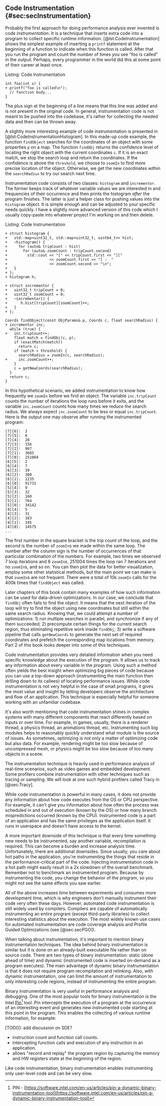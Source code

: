 

## Code Instrumentation {#sec:secInstrumentation}

Probably the first approach for doing performance analysis ever invented is code *instrumentation*. It is a technique that inserts extra code into a program to collect specific runtime information. [@lst:CodeInstrumentation] shows the simplest example of inserting a `printf` statement at the beginning of a function to indicate when this function is called. After that you run the program and count the number of times you see "foo is called" in the output. Perhaps, every programmer in the world did this at some point of their career at least once.

Listing: Code Instrumentation

~~~~ {#lst:CodeInstrumentation .cpp}
int foo(int x) {
+ printf("foo is called\n");
  // function body...
}
~~~~~~~~~~~~~~~~~~~~~~~~~~~~~~~~~~~~~~~~~~~~~~~~~

The plus sign at the beginning of a line means that this line was added and is not present in the original code. In general, instrumentation code is not meant to be pushed into the codebase, it's rather for collecting the needed data and then can be thrown away.

A slightly more interesting example of code instrumentation is presented in [@lst:CodeInstrumentationHistogram]. In this made-up code example, the function `findObject` searches for the coordinates of an object with some properties `p` on a map. The function `findObj` returns the confidence level of locating the right object with the current coordinates `c`. If it is an exact match, we stop the search loop and return the coordinates. If the confidence is above the `threshold`, we choose to `zoomIn` to find more precise location of the object. Otherwise, we get the new coordinates within the `searchRadius` to try our search next time.

Instrumentation code consists of two classes: `histogram` and `incrementor`. The former keeps track of whatever variable values we are interested in and frequencies of their occurrence and then prints the histogram *after* the program finishes. The latter is just a helper class for pushing values into the `histogram` object. It is simple enough and can be adjusted to your specific needs quickly. I have a slightly more advanced version of this code which I usually copy-paste into whatever project I'm working on and then delete.

Listing: Code Instrumentation

~~~~ {#lst:CodeInstrumentationHistogram .cpp}
+ struct histogram {
+   std::map<uint32_t, std::map<uint32_t, uint64_t>> hist;
+   ~histogram() {
+     for (auto& tripCount : hist)
+       for (auto& zoomCount : tripCount.second)
+         std::cout << "[" << tripCount.first << "][" 
+                   << zoomCount.first << "] :  " 
+                   << zoomCount.second << "\n";
+   }
+ };
+ histogram h;

+ struct incrementor {
+   uint32_t tripCount = 0;
+   uint32_t zoomCount = 0;
+   ~incrementor() {
+ 	   h.hist[tripCount][zoomCount]++;
+   }
+ };

Coords findObject(const ObjParams& p, Coords c, float searchRadius) {
+ incrementor inc;
  while (true) {
+   inc.tripCount++;  
    float match = findObj(c, p);
    if (exactMatch(match))
      return c;   
    if (match > threshold) {
      searchRadius = zoomIn(c, searchRadius);
+     inc.zoomCount++;
    }
    c = getNewCoords(searchRadius);
  }
  return c;
}
~~~~~~~~~~~~~~~~~~~~~~~~~~~~~~~~~~~~~~~~~~~~~~~~~

In this hypothetical scenario, we added instrumentation to know how frequently we `zoomIn` before we find an object. The variable `inc.tripCount` counts the number of iterations the loop runs before it exits, and the variable `inc.zoomCount` counts how many times we reduce the search radius. We always expect `inc.zoomCount` to be less or equal `inc.tripCount`. Here is the output one may observe after running the instrumented program:

```
[7][6]:  2
[7][5]:  6
[7][4]:  20
[7][3]:  156
[7][2]:  967
[7][1]:  3685
[7][0]:  251004
[6][5]:  2
[6][4]:  7
[6][3]:  39
[6][2]:  300
[6][1]:  1235
[6][0]:  91731
[5][4]:  9
[5][3]:  32
[5][2]:  160
[5][1]:  764
[5][0]:  34142
[4][4]:  5
[4][3]:  31
[4][2]:  103
[4][1]:  195
[4][0]:  14575
...
```

The first number in the square bracket is the trip count of the loop, and the second is the number of `zoomIn`s we made within the same loop. The number after the column sign is the number of occurrences of that particular combination of the numbers. For example, two times we observed 7 loop iterations and 6 `zoomIn`s, 251004 times the loop ran 7 iterations and no `zoomIn`s, and so on. You can then plot the data for better visualization, employ some other statistical methods, but the main point we can make is that `zoomIn`s are not frequent. There were a total of 10k `zoomIn` calls for the 400k times that `findObject` was called. 

Later chapters of this book contain many examples of how such information can be used for data-driven optimizations. In our case, we conclude that `findObj` often fails to find the object. It means that the next iteration of the loop will try to find the object using new coordinates but still within the same search radius. Knowing that, we could attempt a number of optimizations: 1) run multiple searches in parallel, and synchronize if any of them succeeded; 2) precompute certain things for the current search region, thus eliminating repetitive work inside `findObj`; 3) write a software pipeline that calls `getNewCoords` to generate the next set of required coordinates and prefetch the corresponding map locations from memory. Part 2 of this book looks deeper into some of this techniques.

Code instrumentation provides very detailed information when you need specific knowledge about the execution of the program. It allows us to track any information about every variable in the program. Using such a method often yields the best insight when optimizing big pieces of code because you can use a top-down approach (instrumenting the main function then drilling down to its callees) of locating performance issues. While code instrumentation is not very helpful in the case of small programs, it gives the most value and insight by letting developers observe the architecture and flow of an application. This technique is especially helpful for someone working with an unfamiliar codebase.

It's also worth mentioning that code instrumentation shines in complex systems with many different components that react differently based on inputs or over time. For example, in games, usually, there is a renderer thread, a physics thread, an animations thread, etc. Instrumenting such big modules helps to reasonably quickly understand what module is the source of issues. As sometimes, optimizing is not only a matter of optimizing code but also data. For example, rendering might be too slow because of uncompressed mesh, or physics might be too slow because of too many objects in a scene.

The instrumentation technique is heavily used in performance analysis of real-time scenarios, such as video games and embedded development. Some profilers combine instrumentation with other techniques such as tracing or sampling. We will look at one such hybrid profilers called Tracy in [@sec:Tracy].

While code instrumentation is powerful in many cases, it does not provide any information about how code executes from the OS or CPU perspective. For example, it can't give you information about how often the process was scheduled in and out of execution (known by the OS) or how many branch mispredictions occurred (known by the CPU). Instrumented code is a part of an application and has the same privileges as the application itself. It runs in userspace and doesn't have access to the kernel.

A more important downside of this technique is that every time something new needs to be instrumented, say another variable, recompilation is required. This can become a burden and increase analysis time. Unfortunately, there are additional downsides. Since usually, you care about hot paths in the application, you're instrumenting the things that reside in the performance-critical part of the code. Injecting instrumentation code in a hot path might easily result in a 2x slowdown of the overall benchmark. Remember not to benchmark an instrumented program. Because by instrumenting the code, you change the behavior of the program, so you might not see the same effects you saw earlier.

All of the above increases time between experiments and consumes more development time, which is why engineers don't manually instrument their code very often these days. However, automated code instrumentation is still widely used by compilers. Compilers are capable of automatically instrumenting an entire program (except third-party libraries) to collect interesting statistics about the execution. The most widely known use cases for automated instrumentation are code coverage analysis and Profile Guided Optimizations (see [@sec:secPGO]).

When talking about instrumentation, it's important to mention binary instrumentation techniques. The idea behind binary instrumentation is similar but it is done on an already-built executable file rather than on source code. There are two types of binary instrumentation: static (done ahead of time) and dynamic (instrumented code is inserted on-demand as a program executes). The main advantage of dynamic binary instrumentation is that it does not require program recompilation and relinking. Also, with dynamic instrumentation, one can limit the amount of instrumentation to only interesting code regions, instead of instrumenting the entire program.

Binary instrumentation is very useful in performance analysis and debugging. One of the most popular tools for binary instrumentation is the Intel [Pin](https://software.intel.com/en-us/articles/pin-a-dynamic-binary-instrumentation-tool)[^1] tool. Pin intercepts the execution of a program at the occurrence of an interesting event and generates new instrumented code starting at this point in the program. This enables the collecting of various runtime information, for example: 

[TODO]: add discussion on SDE?

* instruction count and function call counts. 
* intercepting function calls and execution of any instruction in an application.
* allows "record and replay" the program region by capturing the memory and HW registers state at the beginning of the region.

Like code instrumentation, binary instrumentation enables instrumenting only user-level code and can be very slow.

[^1]: PIN - [https://software.intel.com/en-us/articles/pin-a-dynamic-binary-instrumentation-tool](https://software.intel.com/en-us/articles/pin-a-dynamic-binary-instrumentation-tool)
